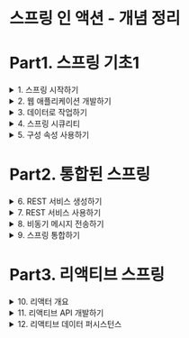# 스프링 인 액션 - 개념 정리


# Part1. 스프링 기초1

<details><summary>1. 스프링 시작하기</summary>

## 1. 스프링 시작하기

### 1.1 스프링이란?

**스프링 애플리케이션 컨텍스트**  
- 스프링이 제공하는 컨테이너
- 애플리케이션 컴포넌트를 생성하고 관리
- 애플리케이션 컴포넌트 or 빈들은 스프링 애플리케이션 컨텍스트 내부에서 서로 연결되어 완전한 애플리케이션을 만듬

**의존성 주입(DI)**
- 빈의 상호 연결을 해주는 패턴
- 컨테이너가 애플리케이션 컴포넌트에서 의존(사용)하는 다른 빈의 생성과 관리를 해줌
- 컨테이너가 모든 컴포넌트를 생성, 관리하고 해당 컴포넌트를 필요로 하는 빈에 주입한다.
- 일반적으로 생성자 인자 또는 속성의 접근자 메서드를 통해 처리한다.

**자동-구성(autoconfiguration)**
- autowiring과 component scanning 기법을 기반으로 함 
- component scanning을 사용하여 애플리케이션의 classpath에 지정된 컴포넌트를 찾은 후 스프링 애플리케이션 컨텍스트의 빈으로 생성 
- autowiring을 사용하여 의존 관계가 있는 컴포넌트를 자동으로 다른 빈에 주입(연결) 한다.

### 1.2 스프링 애플리케이션 초기 설정하기

**@SpringBootApplication**
- @SpringBootConfiguration, @EnableAutoConfiguration, @ComponentScan 으로 구성

**@SpringBootConfiguration**
- 지정한 클래스를 구성클래스로 지정
- @Configuration 애노테이션의 특화된 형태

**@EnableAutoConfiguration**
- 스프링 부트 autoconfiguration을 활성화 한다.
- 우리가 필요로 하는 컴포넌트들을 자동으로 구성하도록 스프링 부트에 알려준다

**@ComponentScan**
- 컴포넌트 검색을 활성화
- @Component, @Controller, @Service등의 애노테이션과 함께 클래스를 선언할 수 있게 해줌
- 자동으로 위 클래스들을 찾아 스프링 애플리케이션 컨텍스트에 컴포넌트로 등록한다.


### 1.3 스프링 애플리케이션 작성하기

**Controller**
- 웹 요청과 응답을 처리하는 컴포넌트

### 1.4 스프링 살펴보기 

### 요약 

</details>

<details><summary> 2. 웹 애플리케이션 개발하기 </summary>

## 2. 웹 애플리케이션 개발하기

### 2.1 정보 보여주기

**Controller의 임무**
- 데이터를 가져오고 처리
- HTTP요청을 처리
- 브라우저에 보여줄 HTML을 뷰에 요청
- REST형태의 응답 몸체에 직접 데이터를 추가

**View의 임무**
- 브라우저에게 보여주는 데이터를 HTML로 나타내는 것

**Model의 임무**
- 컨트롤러와 뷰 사이에서 데이터를 운반하는 객체
- Model 객체의 속성에 있는 데이터는 뷰가 알 수 있는 서블릿 요청 속성들로 복사한다.

### 2.2 폼 제출 처리하기

### 2.3 폼 입력 유효성 검사하기

### 2.4 뷰 컨트롤러로 작업하기

### 2.5 뷰 템플릿 라이브러리 선택하기

</details>

<details> <summary>3. 데이터로 작업하기 </summary>

## 3. 데이터로 작업하기

### 3.1 JDBC를 사용해서 데이터 읽고 쓰기

### 3.2 스프링 데이터 JPA를 사용해서 데이터 저장하고 사용하기

</details>

<details> <summary>4. 스프링 시큐리티 </summary>

## 4. 스프링 시큐리티

### 4.1 스프링 시큐리티 활성화하기

### 4.2 스프링 시큐리티 구성하기

### 4.3 웹 요청 보안 처리하기 

### 4.4 사용자 인지하기

### 4.5 각 폼에 로그아웃 버튼 추가하고 사용자 정보 보여주기

</details>

<details> <summary>5. 구성 속성 사용하기 </summary>

## 5. 구성 속성 사용하기

### 5.1 자동-구성 세부 조정하기

**빈 연결(Bean Wiring)**
- 빈으로 생성되는 애플리케이션 컴포넌트 및 상호 간에 주입되는 방법을 선언하는 구성

**속성 주입(Property injection)**
- 빈의 속성 값을 설정하는 구성

### 5.2 우리의 구성 속성 생성하기

### 5.3 프로파일 사용해서 구성하기

</details>

# Part2. 통합된 스프링 

<details><summary> 6. REST 서비스 생성하기 </summary>

## 6. REST 서비스 생성하기

## 6.1 REST 컨트롤러 작성하기

## 6.2 하이퍼미디어 사용하기

## 6.3 데이터 기반 서비스 활성화하기

</details>

<details><summary> 7. REST 서비스 사용하기 </summary>

## 7. REST 서비스 사용하기

- RestTemplate: 스프링 프레임워크에서 제공하는 간단하고 동기화된 REST 클라이언트
- Traverson: 스프링 HATEOAS에서 제공하는 하이퍼링크를 인식하는 동기화 REST 클라이언트
- WebClient: 스프링5에서 소개된 반응형 비동기 REST 클라이언트

### 7.1 RestTemplate으로 REST 엔드포인트 사용하기

### 7.2 Traverson으로 REST API 사용하기

**Traverson**
- HATEOAS가 활성화된 API를 이동하면서 리소스를 쉽게 가져올 수 있다.
- 리소스를 쓰거나 삭제하는 메서드가 없다.

**RestTemplate**
- 리소스를 쓰거나 삭제할 수 있다.
- API를 이동하면서 리소스를 가져오는게 쉽지 않다

**API 이동과 리소스 변경이나 삭제를 모두 해야 하는경우**
- RestTemplate, Traverson을 함께 사용

**Traverson 동작**

1. Traverson 경로 설정
    ```java
    @Bean 
    public Traverson traverson() {
    Traverson traverson = new Traverson(
        URI.create("http://localhost:8080/api"), MediaTypes.HAL_JSON);
    return traverson;
    }
    ```

2. 8080/api의 결과 
    ```json
    {
        "_links": {
            "ingredients": {
                "href": "http://localhost:8080/api/ingredients"
            },
            "users": {
                "href": "http://localhost:8080/api/users"
            },
            "orders": {
                "href": "http://localhost:8080/api/orders"
            },
            "tacos": {
                "href": "http://localhost:8080/api/tacos{?page,size,sort}",
                "templated": true
            },
            "profile": {
                "href": "http://localhost:8080/api/profile"
            }
        }
    }
    ```

3. traverson.follow("tacos") 했을 때 
   - localhost:8080/api 의 결과 json에서 tacos의 href의 string값으로 api요청 
   - 결과:
    ```json
    {
        "_embedded": {
            "tacos": [
                {
                    "name": "Carnivore",
                    "createdAt": "2022-01-15T06:23:23.700+0000",
                    "_links": {
                        "self": {
                            "href": "http://localhost:8080/api/tacos/2"
                        },
                        "taco": {
                            "href": "http://localhost:8080/api/tacos/2"
                        },
                        "ingredients": {
                            "href": "http://localhost:8080/api/tacos/2/ingredients"
                        }
                    }
                },
                {
                    "name": "Bovine Bounty",
                    "createdAt": "2022-01-15T06:23:23.718+0000",
                    "_links": {
                        "self": {
                            "href": "http://localhost:8080/api/tacos/3"
                        },
                        "taco": {
                            "href": "http://localhost:8080/api/tacos/3"
                        },
                        "ingredients": {
                            "href": "http://localhost:8080/api/tacos/3/ingredients"
                        }
                    }
                },
                {
                    "name": "Veg-Out",
                    "createdAt": "2022-01-15T06:23:23.722+0000",
                    "_links": {
                        "self": {
                            "href": "http://localhost:8080/api/tacos/4"
                        },
                        "taco": {
                            "href": "http://localhost:8080/api/tacos/4"
                        },
                        "ingredients": {
                            "href": "http://localhost:8080/api/tacos/4/ingredients"
                        }
                    }
                }
            ]
        },
        "_links": {
            "self": {
                "href": "http://localhost:8080/api/tacos{?page,size,sort}",
                "templated": true
            },
            "profile": {
                "href": "http://localhost:8080/api/profile/tacos"
            },
            "recents": {
                "href": "http://localhost:8080/api/tacos/recent"
            }
        },
        "page": {
            "size": 20,
            "totalElements": 3,
            "totalPages": 1,
            "number": 0
        }
    }
    ```

4. traverson.follow("tacos","recents")
   - 위의 3번 작업 후,
   - "http://localhost:8080/api/tacos{?page,size,sort}" 요청의 recents의 href값으로 api 요청 
   

</details>

<details><summary> 8. 비동기 메시지 전송하기 </summary>

## 8. 비동기 메시지 전송하기

### 8.1 JMS로 메시지 전송하기

**메시지 수신 방식**
- 풀 모델: 코드에서 메시지를 요청하고 도착할 때까지 기다림 
- 푸시 모델: 메시지가 수신 가능하게 되면 코드로 자동 전달 

**풀 모델**
- Receiver를 가져다가 사용 (요청하고나서 도착할 때까지 기다린다)
- 애플리케이션 코드에서 Receiver를 호출
   ```java
   @Profile("jms-template")
   @Component("templateOrderReceiver")
   public class JmsOrderReceiver implements OrderReceiver {
   
     private JmsTemplate jms;
   
     public JmsOrderReceiver(JmsTemplate jms) {
       this.jms = jms;
     }
     
     @Override
     public Order receiveOrder() {
       return (Order) jms.receiveAndConvert("tacocloud.order.queue");
     }
     
   }
   ```

**푸시 모델**
- 리스너를 통해서 메시지 수신이 가능할 때 처리 
- 애플리케이션 코드에서 호출하지 않는다. 
   ```java
   @Profile("jms-listener")
   @Component
   public class OrderListener {
     
     private KitchenUI ui;
   
     @Autowired
     public OrderListener(KitchenUI ui) {
       this.ui = ui;
     }
   
     @JmsListener(destination = "tacocloud.order.queue")
     public void receiveOrder(Order order) {
       ui.displayOrder(order);
     }
     
   }
   ```
**JMS**
- 표준 자바 명세에 정의되어 있다
- 여러 브로커에서 지원되므로 자바의 메시징에 많이 사용됨
- 자바 명세이므로 자바 애플리케이션에서만 사용할 수 있다는 단점이 있다 
- RabbitMQ와 카프카 같은 메시징 시스템은 위의 단점을 해결하였다 (다른 언어와 JVM 외의 다른 플랫폼에서 사용 가능)


### 8.2 RabbitMQ와 AMQP 사용하기

**RabbitMQ**
- ![image](https://user-images.githubusercontent.com/28394879/149644670-23bcec37-e48f-41d0-b980-45ac73065bfa.png)
- AMQP의 중요한 구현이 RabbitMQ
- JMS보다 더 진보된 메시지 라우팅 전략을 제공
- JMS는 메시지가 수신자가 가져갈 메시지 도착지의 이름을 주소로 사용하는 반면, AMQP 메시지는 수신자가 리스닝하는 큐와 분리된 거래소(exchange)이름과 라우팅 키를 주소로 사용한다 
- 메시지가 RabbitMQ 브로커에 도착하면 주소로 지정된 거래소에 들어감
- 거래소는 하나 이상의 큐에 메시지를 전달할 책임이 있다
- JMS 와 동일하게 풀 모델, 푸시 모델이 있다.

**거래소**
- 기본(Default): 브로커가 자동으로 생성하는 특별한 거래소. 메시지의 라우팅 키와 이름이 같은 큐로 메시지를 전달함. 모든 큐는 자동으로 기본 거래소와 연결됨 
- 다이렉트(Direct): 바인딩 키가 메시지의 라우팅 키와 같은 큐에 메시지를 전달함
- 토픽(Topic): 바인딩 키(와일드카드를 포함하는)가 메시지의 라우팅 키와 일치하는 하나 이상의 큐에 메시지를 전달
- 팬아웃(Fanout): 바인딩 키나 라우팅 키에 상관없이 모든 연결된 큐에 메시지를 전달
- 헤더(Header): 토픽 거래소와 유사하며, 라우팅 키 대신 메시지 헤더 값을 기반으로 한다는 것만 다르다
- 데드 레더(Dead letter): 정의된 어떤 거래소-큐 바인딩과도 일치하지 않는 모든 메시지를 보관하는 잡동사니 거래소이다.

### 8.3 카프카 사용하기

**Kafka**
- ![image](https://user-images.githubusercontent.com/28394879/149647200-49845a45-8a29-4e5b-b82a-c22a654b8ee3.png)
- 높은 확장성을 제공하는 클러스터로 실행되도록 설계되었다.
- 클러스터의 모든 카프카 인스턴스에 걸쳐 토픽을 파티션으로 분할하여 메시지를 관리한다
- RabbitMQ가 거래소와 큐를 사용해서 메시지를 처리하는 반면, 카프카는 토픽만 사용한다 
- 카프카의 토픽은 클러스터의 모든 브로커에 복제된다
- 클러스터의 각 노드는 하나 이상의 토픽에 대한 리더로 동작하며, 토픽 데이터를 관리하고 클러스터의 다른 노드로 데이터를 복제한다
- 토픽은 여러 개의 파티션으로 분할될 수 있다. 이 경우 클러스터의 각 노드는 한 토픽의 하나 이상의 파티션(토픽 전체가 아니다)의 리더가 된다
- KafkaTemplate은 메시지를 수신하는 메서드를 일체 제공하지 않는다는 점이 JmsTemplate, RabbitTemplate과 다르다.
- 스프링을 사용해서 카프카 토픽의 메시지를 가져오는 유일한 방법은 메시지 리스너를 작성하는 것이다

### 8.4 비동기 메시지 전송과 수신 기능이 추가된 타코 클라우드 애플리케이션 빌드 및 실행하기

</details>

<details> <summary> 9. 스프링 통합하기 </summary>

## 9. 스프링 통합하기

### 9.1 간단한 통합 플로우 선언하기

### 9.2 스프링 통합의 컴포넌트 살펴보기

### 9.3 이메일 통합 플로우 생성하기

</details>

# Part3. 리액티브 스프링

<details> <summary> 10. 리액터 개요 </summary>

## 10. 리액터 개요 

### 10.1 리액티브 프로그래밍 이해하기

**backpressure(배압)**
- 컨슈머가 처리할 수 있는 만큼으로 전달 데이터를 제한함으로써 빠른 데이터 소스로부터의 데이터 전달 폭주를 피할 수 있는 수단이다.

**리액티브 스트림 4개의 인터페이스**
- Publisher(발행자)
- Subscriber(구독자)
- Subscription(구독)
- Processor(프로세서)

### 10.2 리액터 시작하기

**리액터**
- 핵심 타입 2가지: Mono, Flux (두개다 리액티브 스트림의 Publisher 인터페이스를 구현)
- Flux: 0,1 또는 다수의 데이터를 갖는 파이프라인
- Mono: 하나의 데이터 항목만 갖는 데이터셋에 최적화된 리액티브 타입

**리액터 vs RxJava**
- Mono <--> Observable
- Flux <--> Single 
- 위의 2가지가 서로 개념적으로 거의 같고, 여러 동일한 오퍼레이션을 제공한다.

### 10.3 리액티브 오퍼레이션 적용하기

**Flux와 Mono의 오퍼레이션 분류**
- 생성 오퍼레이션
- 조합 오퍼레이션
- 변환 오퍼레이션
- 로직 오퍼레이션

</details>

<details><summary> 11. 리액티브 API 개발하기 </summary>

## 11. 리액티브 API 개발하기

**스프링 MVC**
- 서블릿 기반의 웹 프레임워크
- 스레드 블로킹과 다중 스레드로 수행
- 요청이 될 때 마다 스레드 풀에서 작업 스레드를 가져와서 요청을 처리, 작업 스레드가 종료될 때 까지 요청 스레드는 블로킹됨
- 요청량의 증가에 따른 확장이 어렵다
- 처리가 느린 작업 스레드가 있을 경우 더욱 확장이 어렵다 
- 스레드 풀로 반환되어 또 다른 요청 처리를 준비하는 데 많은 시간이 걸린다

**비동기 웹 프레임워크(WebFlux)**
- ![image](https://user-images.githubusercontent.com/28394879/149870466-934d5abd-8ddd-428e-a151-6a9bf0b0d38f.png)
- 적은 수의 스레드(일반적으로 CPU 코어당 하나)로 높은 확장성을 성취
- "이벤트 루핑"이라는 기법을 적용해 한 스레드당 많은 요청을 처리할 수 있어서, 한 연결당 소요 비용이 경제적이다
- 소수의 스레드로 많은 요청을 처리할 수 있어서 스레드 관리 부담이 줄어들고 확장이 용이하다.

**이벤트 루프**
- 데이터베이스나 네트워크 작업과 같은 집중적인 작업의 콜백과 요청을 비롯해서, 이벤트 루프에서는 모든 것이 이벤트로 처리
- 비용이 드는 작업이 필요할 때 이벤트 루프는 해당 작업의 콜백을 등록하여 병행으로 수행되게 하고 다른 이벤트 처리로 넘어간다


### 11.1 스프링 WebFlux 사용하기

![image](https://user-images.githubusercontent.com/28394879/149870970-fbb886e1-83ad-4859-99bb-89592e6c6df5.png)

### 11.2 함수형 요청 핸들러 정의하기

**스프링 MVC의 단점**
- 어떤 애노테이션 기반 프로그래밍이건 애노테이션이 "무엇"을 하는지와 "어떻게" 해야 하는지를 정의하는데 괴리가 있다.
- 애노테이션이 "무엇"을 정의하며, "어떻게"는 프레임워크 코드의 어딘가에 정의되어 있다.
- 위의 특징들 때문에, 프로그래밍 모델을 커스터마이징하거나 확장할 때 복잡해진다.
- 이런 변경을 하려면 애노테이션 외부에 있는 코드로 작업해야 하기 때문이다.
- 애노테이션에 중단점을 설정할 수 없기 때문에 디버깅도 어렵다.

**함수형 프로그래밍 모델의 네가지 기본 타입**
- RequestPredicate: 처리될 요청의 종류를 선언
- RouterFunction: 일치하는 요청이 어떻게 핸들러에게 전달되어야 하는지를 선언
- ServerRequest: HTTP 요청을 나타내며, 헤더와 몸체 정보를 사용할 수 있다
- ServerResponse: HTTP 요청을 나타내며, 헤더와 몸체 정볼르 포함한다. 

### 11.3 리액티브 컨트롤러 테스트하기

**WebTestClient**
- WebFlux를 사용하는 리액티브 컨트롤러의 테스트를 쉽게 작성하게 해주는 새로운 테스트 유틸리티


### 11.4 REST API를 리액티브하게 사용하기

**WebClient**
- RestTemplate에서는 리액티브 타입을 지원하지 않는다.
- RestTemplate의 리액티브 대안으로 Webclient가 있다
- 외부 API로 요청할 때 리액티브 타입의 전송과 수신 모두를 한다
- WebClient를 사용하는 것은 RestTemplate과 많이 다르다
  - 다수의 메서드로 서로 다른 종류의 요청을 처리하는 대신 WebClient는 요청을 나타내고 전송하게 해주는 빌더 방식의 인터페이스를 사용한다.
  - WebClient를 사용하는 일반적인 패턴은 다음과 같다
    - WebClient의 인스턴스를 생성한다(또는 WebClient 빈을 주입한다)
    - 요청을 전송할 HTTP 메서드를 지정한다
    - 요청에 필요한 URI와 헤더를 지정한다
    - 요청을 제출한다
    - 응답을 사용한다.

### 11.5 리액티브 웹 API 보안

**서블릿 필터**
- 스프링 시큐리티의 웹 보안 모델
- 요청자가 올바른 권한을 갖고 있는지 확인하기 위해 서블릿 기반 웹 프레임워크의 요청 바운드를 가로채야 할 때 사용
- WebFlux에서는 이런 방법이 곤랂하다.
- 스프링 WebFlux로 웹애플리케이션을 작성할 때는 서블릿이 개입된다는 보장이 없다.
- 리액티브 웹 애플리케이션은 Netty나 일부 다른 non-서블릿 서버에 구축될 가능성이 많다.

**WebFlux 애플리케이션의 보안**
- 서블릿 필터를 사용할 수 없다.
- 5.0.0 버전부터 스프링 시큐리티는 서블릿 기반의 스프링 MVC와 리액티브 스프링 WebFlux 애플리케이션 모두의 보안에 사용될 수 있다.
  - 스프링의 WebFilter가 이 일을 해준다.
  - WebFilter는 서블릿 API에 의존하지 않는 스프링 특유의 서블릿 필터 같은 것이다. 
- 리액티브 스프링 시큐리티의 구성 모델과 4장에서 알아본 스프링 시큐리티와 비슷하다.
- 스프링 MVC와 스프링 WebFlux는 다른 의존성을 갖지만, 스프링 시큐리티는 MVC, WebFlux 둘다 동일한 스프링 부트 보안 스타터를 사용한다.
- 하지만, 리액티브 구성 모델과 리액티브가 아닌 구성 모델 간에는 사소한 차이가 있다. 

**웹 애플리케이션의 보안 구성**
1. MVC
```java
@Configuration
@EnableWebSecurity
public class SecurityConfig extends WebSecurityConfigurerAdapter {
    
    @Override
    protected void configure(HttpSecurity http) throws Exception {
        http
                .authorizeRequests()
                .antMatchers("/design", "/orders").hasAuthority("USER")
                .antMatchers("/**").permitAll();
    }
}
```

2. WebFlux
```java
@Configuration
@EnableWebFluxSecurity
public class SecurityConfig {
    
    @Bean
    public SecurityWebFilterChain securityWebFilterChain(ServerHttpSecurity http) {
        return http 
                .authorizeExchange()
                .pathMatchers("/design", "/orders").hasAuthority("USER")
                .anyExchange().permitAll()
                .and()
                .build();
    }
}
```

**UserDetails 객체로 정의하는 인증 로직**
1. MVC
```java
@Autowired
UserRepository userRepo;

@Override
protected void configure(AuthenticationManagerBuilder auth) throws Exception {
    auth
        .userDetailsService(new UserDetailsService() {
            @Override
            public UserDetails loadUserByUsername(String username) throws UsernameNotFoundException {
                User user = userRepo.findByUsername(username);
                if (user == null) {
                    throw new UsernameNotFoundException( username + " not found")
                }
                return user.toUserDetails();
            }
        });    
}
```

2. WebFlux
```java
@Service
public ReactiveUserDetailService userDetailsService(UserRepositroy userRepo) {
    return new ReactiveUserDetailsService() {
        @Override
        public Mono<UserDetails> findByUsername(String username) {
            return userRepo.findByUsername(username)
                .map(user -> {
                   return user.toUserDetails(); 
                });
        }
    }
}
```

### 요약 
- 스프링 WebFlux는 리액티브 웹 프레임워크를 제공한다. 이 프레임워크의 프로그래밍 모델은 스프링 MVC가 많이 반영되었다. 심지어는 애노테이션도 많은 것을 공유한다.
- 스프링 5는 또한 스프링 WebFlux의 대안으로 함수형 프로그래밍 모델을 제공한다
- 리액티브 컨트롤러는 WebTestClient를 사용해서 테스트할 수 있다
- 클라이언트 측에는 스프링 5가 스프링 RestTemplate의 리액티브 버전인 WebClient를 제공한다
- 스프링 시큐리티 5는 리액티브 보안을 지원하며, 이것의 프로그래밍 모델은 리액티브가 아닌 스프링 MVC 애플리케이션의 것과 크게 다르지 않다

</details>

<details><summary> 12. 리액티브 데이터 퍼시스턴스 </summary>

## 12. 리액티브 데이터 퍼시스턴스

### 12.1 스프링 데이터의 리액티브 개념 이해하기

**스프링 데이터 리액티브 개요**
- 스프링 데이터 리액티브의 핵심은 리액티브 리퍼지터리는 도메인 타입이나 컬렉션 대신 Mono나 Flux를 인자로 받거나 반환하는 메서드를 갖는다
- 예)
  - `Flux<Ingredient> findByType(Ingredient.Type type);`
  - `Flux<Taco> saveAll(Publisher<Taco> tacoPublisher);`
- 리액티브가 아닌 리퍼지터리와 거의 동일한 프로그래밍 모델을 공유한다.
- 단, 리액티브 리퍼지터리는 Mono나 Flux를 인자로 받거나 반환하는 메서드를 갖는다는것만 다르다. 

**리액티브와 리액티브가 아닌 타입 간의 변환**
- 관계형 데이터베이스에서는 아직 리액티브 프로그래밍 모델에서 지원하지 않는다. (카산드라, 몽고DB, 카우치베이스, 레디스 만 지원하고 있다)
- 다른 DB로는 전환이 불가능하고, 관계형 DB를 사용하고 있는 상황에서 리액티브 프로그래밍을 적용할 수 없을까? ==> 할 수 있다.
- 클라이언트부터 데이터베이스까지 리액티브 모델을 가질 때 리액티브 프로그래밍의 장점이 완전히 발휘된다.
- 데이터베이스가 리액티브가 아닌 경우에는 일부 장점을 살릴 수 있다. 
  - 데이터베이스가 블로킹 쿼리를 사용하더라도, 블로킹 되는 방식으로 데이터를 가져와서 가능한 빨리 리액티브 타입으로 변환하여 상위 컴포넌트들이 리액티브의 장점을 활용하게 할 수 있다.
- 예) 리퍼지터리의 리액티브가 아닌 블로킹 코드를 격리시키고 애플리케이션의 어디서든 리액티브 타입으로 처리하게 하는 방법
  - `List<Order> findByUser(User user);`
  - ```java
    List<Order> orders = repo.findByUser(someUser);
    Flux<Order> orderFlux = Flux.fromIterable(orders);
    ```
  - ```java
    Order order = repo.findById(Long id);
    Mono<Order>
    ```
- 예) Mono나 Flux를 사용하면서 리액티브가 아닌 JPA 리퍼지터리에 save()를 호출해서 저장해야 할 경우
  - ```java
    Taco taco = tacoMono.block(); // 추출작업을 수행하기 위해 블로킹 오퍼레이션을 실행
    tacoRepo.save(taco);
    ```
  - ```java
    Iterable<Taco> tacos = tacoFlux.toIterable(); // Flux가 발행하는 모든 객체를 모아서 Iterable 타입으로 추출한다. 
    tacoRepo.saveAll(tacos);
    ```
  - Mono.block()이나, Flux.toIterable()은 추출 작업을 할 때 블로킹이 되므로 리액티브 프로그래밍 모델을 벗어난다. 그러므로 이런 식의 Mono나 Flux 사용은 가급적 적게 사용하는 것이 좋다
- 예) 블로킹되는 추출 오퍼레이션을 피하는 더 리액티브한 방법(Mono나 Flux를 구독하면서 발생되는 요소 각각에 대해 원하는 오퍼레이션을 수행)
  - ```java
    tacoFlux.subscribe(taco -> {
        tacoRepo.save(taco); 
    });
    ```
  - save()메서드는 여전히 리액티브가 아닌 블로킹 오퍼레이션이다.
  - 그러나, Flux나 Mono가 발행하는 데이터를 소비하고 처리하는 리액티브 방식의 subscribe()를 사용하므로 블로킹 방식의 일괄처리보다는 더 바람직하다. 


### 12.2 리액티브 카산드라 리퍼지터리 사용하기

### 12.3 리액티브 몽고DB 리퍼지터리 작성하기

### 요약

</details>